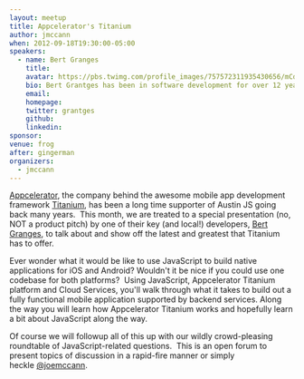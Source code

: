 ```yaml
---
layout: meetup
title: Appcelerator's Titanium
author: jmccann
when: 2012-09-18T19:30:00-05:00
speakers:
  - name: Bert Granges
    title:
    avatar: https://pbs.twimg.com/profile_images/757572311935430656/mCdzLbMs_400x400.jpg
    bio: Bert Grantges has been in software development for over 12 years working from client side driver development (eww!) to enterprise web apps, as well as mobile applications releasing successful games for iOS. Professionally– he has worked primarily in Telecom and Support Automation space, but has recently left the dark side to jump both feet into a more socially conscious Mobile platform space and is loving it. He has over 5 years of mobile development experience, both in pure native as well as Appcelerator Titanium. Un-Professionally – he continues to develop mobile applications, climb mountains, and crusade on behalf of bat conservation.
    email:
    homepage:
    twitter: grantges
    github:
    linkedin:
sponsor:
venue: frog
after: gingerman
organizers:
  - jmccann
---
```


[Appcelerator][1], the company behind the awesome mobile app development framework [Titanium][2], has been a long time supporter of Austin JS going back many years.  This month, we are treated to a special presentation (no, NOT a product pitch) by one of their key (and local!) developers, [Bert Granges][3], to talk about and show off the latest and greatest that Titanium has to offer.

Ever wonder what it would be like to use JavaScript to build native applications for iOS and Android? Wouldn't it be nice if you could use one codebase for both platforms?  Using JavaScript, Appcelerator Titanium platform and Cloud Services, you'll walk through what it takes to build out a fully functional mobile application supported by backend services. Along the way you will learn how Appcelerator Titanium works and hopefully learn a bit about JavaScript along the way.

Of course we will followup all of this up with our wildly crowd-pleasing roundtable of JavaScript-related questions.  This is an open forum to present topics of discussion in a rapid-fire manner or simply heckle [@joemccann][4].

[1]: http://appcelerator.com
[2]: http://www.appcelerator.com/platform
[3]: http://twitter.com/grantges
[4]: http://twitter.com/joemccann
